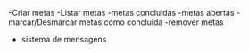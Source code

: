 -Criar metas
-Listar metas
-metas concluidas
-metas abertas
-marcar/Desmarcar metas como concluida
-remover metas
- sistema de mensagens